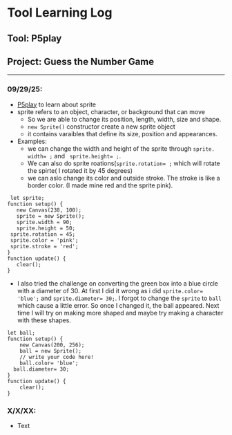 # Tool Learning Log

## Tool: **P5play**

## Project: **Guess the Number Game**

---

### 09/29/25:
* [P5play](https://p5play.org/learn/sprite?page=0) to learn about sprite
* sprite refers to an object, character, or background that can move
  *   So we are able to change its position, length, width, size and shape.
  *   `new Sprite()` constructor create a new sprite object
    * it contains varaibles that define its size, position and appearances.
* Examples:
  * we can change the width and height of the sprite through `sprite. width= ;` and ` sprite.height= ;`.
  * We can also do sprite roations(`sprite.rotation= ;` which will rotate the spirte( I rotated it by 45 degrees)
  * we can aslo change its color and outside stroke. The stroke is like a border color. (I made mine red and the sprite pink).
 ``` JS
  let sprite;
function setup() {
	new Canvas(238, 100);
	sprite = new Sprite();
	sprite.width = 90;
	sprite.height = 50;
  sprite.rotation = 45;
  sprite.color = 'pink';
  sprite.stroke = 'red';
}
function update() {
	clear();
}
``` 
* I also tried the challenge on converting the green box into a blue circle with a diameter of 30. At first I did it wrong as i did `sprite.color= 'blue';` and `sprite.diameter= 30;`. I forgot to change the `sprite` to `ball` which cause a little error. So once I changed it, the ball appeared. Next time I will try on making more shaped and maybe try making a character with these shapes.
``` JS
let ball;
function setup() {
	new Canvas(200, 256);
	ball = new Sprite();
	// write your code here!
	ball.color= 'blue';
  ball.diameter= 30;
}
function update() {
	clear();
}
```
### X/X/XX:
* Text


<!-- 
* Links you used today (websites, videos, etc)
* Things you tried, progress you made, etc
* Challenges, a-ha moments, etc
* Questions you still have
* What you're going to try next
-->
